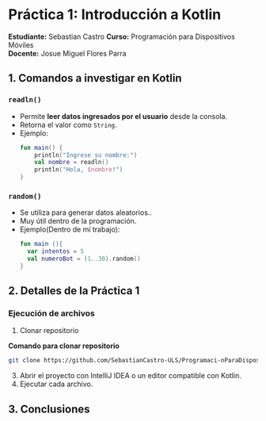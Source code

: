 # Práctica 1: Introducción a Kotlin

**Estudiante:** Sebastian Castro
**Curso:** Programación para Dispositivos Móviles  
**Docente:** Josue Miguel Flores Parra  

## 1. Comandos a investigar en Kotlin

### `readln()`
- Permite **leer datos ingresados por el usuario** desde la consola.  
- Retorna el valor como `String`.  
- Ejemplo:  
  ```kotlin
  fun main() {
      println("Ingrese su nombre:")
      val nombre = readln()
      println("Hola, $nombre!")
  }
  
### `random()`
- Se utiliza para generar datos aleatorios..  
- Muy útil dentro de la programación.  
- Ejemplo(Dentro de mí trabajo):  
  ```kotlin
  fun main (){
    var intentos = 5 
    val numeroBot = (1..30).random()
  }

## 2. Detalles de la Práctica 1
### Ejecución de archivos
1. Clonar repositorio

**Comando para clonar repositorio**
  ```bash
  git clone https://github.com/SebastianCastro-ULS/Programaci-nParaDispositivosMoviles.git

  ```
3. Abrir el proyecto con IntelliJ IDEA o un editor compatible con Kotlin.
4. Ejecutar cada archivo.

## 3. Conclusiones
